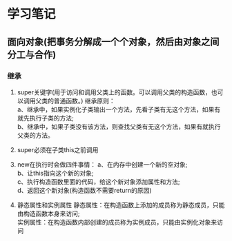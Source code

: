 # 学习笔记

## 面向对象(把事务分解成一个个对象，然后由对象之间分工与合作)

### 继承
1. super关键字(用于访问和调用父类上的函数。可以调用父类的构造函数，也可以调用父类的普通函数。)
继承原则：<br>
a、继承中，如果实例化子类输出一个方法，先看子类有无这个方法，如果有就先执行子类的方法;<br>
b、继承中，如果子类没有该方法，则查找父类有无这个方法，如果有就执行父类的方法。<br>


2. super必须在子类this之前调用

3. new在执行时会做四件事情：
a、在内存中创建一个新的空对象;<br>
b、让this指向这个新的对象;<br>
c、执行构造函数里面的代码，给这个新对象添加属性和方法;<br>
d、返回这个新对象(构造函数不需要return的原因)<br>

4. 静态属性和实例属性
静态属性：在构造函数上添加的成员称为静态成员，只能由构造函数本身来访问;<br>
实例属性：在构造函数内部创建的成员称为实例成员，只能由实例化对象来访问<br>




